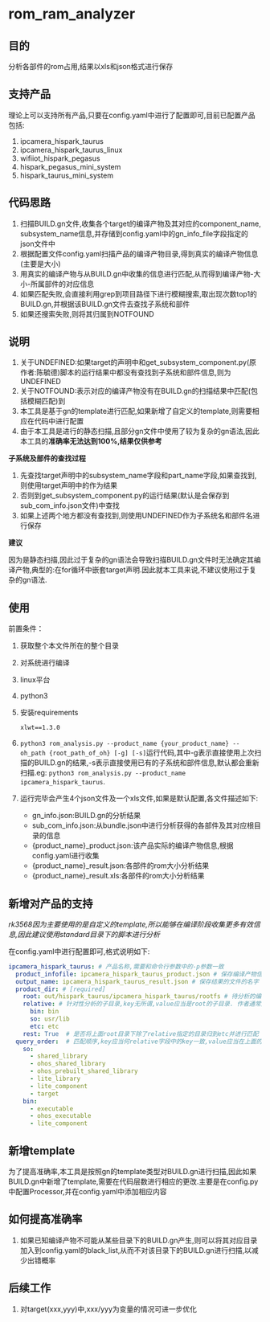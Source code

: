 # rom_ram_analyzer

## 目的

分析各部件的rom占用,结果以xls和json格式进行保存

## 支持产品

理论上可以支持所有产品,只要在config.yaml中进行了配置即可,目前已配置产品包括:
1. ipcamera_hispark_taurus
1. ipcamera_hispark_taurus_linux 
1. wifiiot_hispark_pegasus
1. hispark_pegasus_mini_system
1. hispark_taurus_mini_system

## 代码思路

1. 扫描BUILD.gn文件,收集各个target的编译产物及其对应的component_name, subsystem_name信息,并存储到config.yaml中的gn_info_file字段指定的json文件中
2. 根据配置文件config.yaml扫描产品的编译产物目录,得到真实的编译产物信息(主要是大小)
3. 用真实的编译产物与从BUILD.gn中收集的信息进行匹配,从而得到编译产物-大小-所属部件的对应信息
4. 如果匹配失败,会直接利用grep到项目路径下进行模糊搜索,取出现次数top1的BUILD.gn,并根据该BUILD.gn文件去查找子系统和部件
5. 如果还搜索失败,则将其归属到NOTFOUND

## 说明

1. 关于UNDEFINED:如果target的声明中和get_subsystem_component.py(原作者:陈毓德)脚本的运行结果中都没有查找到子系统和部件信息,则为UNDEFINED
1. 关于NOTFOUND:表示对应的编译产物没有在BUILD.gn的扫描结果中匹配(包括模糊匹配)到
1. 本工具是基于gn的template进行匹配,如果新增了自定义的template,则需要相应在代码中进行配置
1. 由于本工具是进行的静态扫描,且部分gn文件中使用了较为复杂的gn语法,因此本工具的**准确率无法达到100%,结果仅供参考**

**子系统及部件的查找过程**

1. 先查找target声明中的subsystem_name字段和part_name字段,如果查找到,则使用target声明中的作为结果
1. 否则到get_subsystem_component.py的运行结果(默认是会保存到sub_com_info.json文件)中查找
1. 如果上述两个地方都没有查找到,则使用UNDEFINED作为子系统名和部件名进行保存

**建议**

因为是静态扫描,因此过于复杂的gn语法会导致扫描BUILD.gn文件时无法确定其编译产物,典型的:在for循环中嵌套target声明.因此就本工具来说,不建议使用过于复杂的gn语法.

## 使用

前置条件：

1. 获取整个本文件所在的整个目录
1. 对系统进行编译
1. linux平台
1. python3
1. 安装requirements
    ```txt
    xlwt==1.3.0
    ```

1. `python3 rom_analysis.py --product_name {your_product_name} --oh_path {root_path_of_oh} [-g] [-s]`运行代码,其中-g表示直接使用上次扫描的BUILD.gn的结果,-s表示直接使用已有的子系统和部件信息,默认都会重新扫描.eg: `python3 rom_analysis.py --product_name ipcamera_hispark_taurus`.
1. 运行完毕会产生4个json文件及一个xls文件,如果是默认配置,各文件描述如下:
   - gn_info.json:BUILD.gn的分析结果
   - sub_com_info.json:从bundle.json中进行分析获得的各部件及其对应根目录的信息
   - {product_name}_product.json:该产品实际的编译产物信息,根据config.yaml进行收集
   - {product_name}_result.json:各部件的rom大小分析结果
   - {product_name}_result.xls:各部件的rom大小分析结果

## 新增对产品的支持

*rk3568因为主要使用的是自定义的template,所以能够在编译阶段收集更多有效信息,因此建议使用standard目录下的脚本进行分析*

在config.yaml中进行配置即可,格式说明如下:
```yaml
ipcamera_hispark_taurus: # 产品名称,需要和命令行参数中的-p参数一致
  product_infofile: ipcamera_hispark_taurus_product.json # 保存编译产物信息的json文件
  output_name: ipcamera_hispark_taurus_result.json # 保存结果的文件的名字
  product_dir: # [required]
    root: out/hispark_taurus/ipcamera_hispark_taurus/rootfs # 待分析的编译产物的根目录
    relative: # 针对性分析的子目录,key无所谓,value应当是root的子目录. 作者通常是使用so作为动态库文件目录的key,bin作为可执行文件目录的key,a作为静态库文件目录的key
      bin: bin
      so: usr/lib
      etc: etc
    rest: True  # 是否将上面root目录下除了relative指定的目录归到etc并进行匹配
  query_order:  # 匹配顺序,key应当何relative字段中的key一致,value应当在上面的target_type字段中,脚本会按照配置的顺序对文件进行匹配.对于归类为etc的产品,会匹配target_type中的所有模板类型,找到即可.因此query_order中无需配置etc项.
    so: 
      - shared_library
      - ohos_shared_library
      - ohos_prebuilt_shared_library
      - lite_library
      - lite_component   
      - target
    bin:
      - executable
      - ohos_executable
      - lite_component
```

## 新增template

为了提高准确率,本工具是按照gn的template类型对BUILD.gn进行扫描,因此如果BUILD.gn中新增了template,需要在代码层数进行相应的更改.主要是在config.py中配置Processor,并在config.yaml中添加相应内容

## 如何提高准确率

1. 如果已知编译产物不可能从某些目录下的BUILD.gn产生,则可以将其对应目录加入到config.yaml的black_list,从而不对该目录下的BUILD.gn进行扫描,以减少出错概率

## 后续工作

1. 对target(xxx,yyy)中,xxx/yyy为变量的情况可进一步优化
